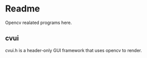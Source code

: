 # Readme

Opencv realated programs here.

## cvui

cvui.h is a header-only GUI framework that uses opencv to render.

